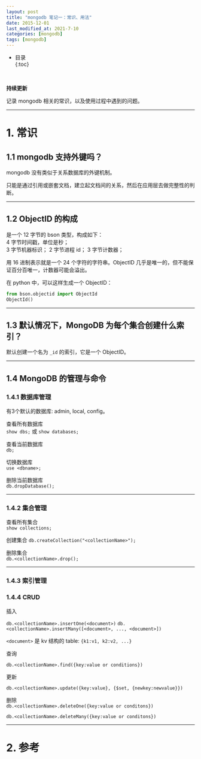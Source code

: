 ```yaml
---
layout: post
title: "mongodb 笔记一：常识、用法"
date: 2015-12-01
last_modified_at: 2021-7-10
categories: [mongodb]
tags: [mongodb]
---
```


* 目录  
{:toc}
<br/>

**持续更新**   

记录 mongodb 相关的常识，以及使用过程中遇到的问题。    

---

# 1. 常识

## 1.1 mongodb 支持外键吗？  

mongodb 没有类似于关系数据库的外键机制。   

只能是通过引用或嵌套文档，建立起文档间的关系，然后在应用层去做完整性的判断。   

---

## 1.2 ObjectID 的构成 

是一个 12 字节的 bson 类型，构成如下：  
4 字节时间戳，单位是秒；  
3 字节机器标识；
2 字节进程 id；
3 字节计数器；  

用 16 进制表示就是一个 24 个字符的字符串。ObjectID 几乎是唯一的，但不能保证百分百唯一，计数器可能会溢出。   

在 python 中，可以这样生成一个 ObjectID：  

```python
from bson.objectid import ObjectId
ObjectId()
```

---

## 1.3 默认情况下，MongoDB 为每个集合创建什么索引？  

默认创建一个名为 `_id` 的索引，它是一个 ObjectID。   

---

## 1.4 MongoDB 的管理与命令

### 1.4.1 数据库管理 

有3个默认的数据库: admin, local, config。   

查看所有数据库    
`show dbs;` 或 `show databases;`   

查看当前数据库     
`db;`    

切换数据库   
`use <dbname>;`   

删除当前数据库       
`db.dropDatabase();`     

---

### 1.4.2 集合管理  

查看所有集合   
`show collections;`     

创建集合
`db.createCollection("<collectionName>");`  

删除集合    
`db.<collectionName>.drop();`      

---

### 1.4.3 索引管理




### 1.4.4 CRUD   

插入      

`db.<collectionName>.insertOne(<document>)`
`db.<collectionName>.insertMany([<document>, ..., <document>])`  

`<document>` 是 kv 结构的 table: `{k1:v1, k2:v2, ...}`    


查询     

`db.<collectionName>.find({key:value or conditions})`    


更新     

`db.<collectionName>.update({key:value}, {$set, {newkey:newvalue}})`


删除        
`db.<collectionName>.deleteOne({key:value or conditons})`   

`db.<collectionName>.deleteMany({key:value or conditons})`    


---



# 2. 参考


